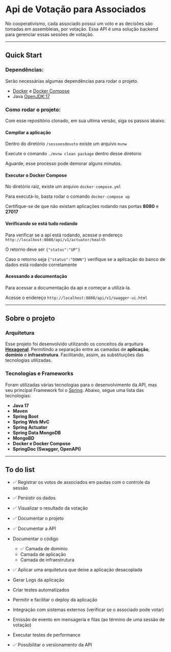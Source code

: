 # Api de Votação para Associados

No cooperativismo, cada associado possui um voto e as decisões são tomadas em assembleias, por votação. Essa API é uma solução backend para gerenciar essas sessões de votação.

------------
## Quick Start

### Dependências:

Serão necessárias algumas dependências para rodar o projeto.
- [Docker](https://www.docker.com/ "Docker") e [Docker Compose](https://docs.docker.com/compose/install/ "Docker Compose")
- Java [OpenJDK:17](https://adoptium.net/ "OpenJDK:17")

### Como rodar o projeto:

Com esse repositório clonado, em sua ultima versão, siga os passos abaixo.

#### Compilar a aplicação
Dentro do diretório `/sessoesdevoto` existe um arquivo `mvnw`

Execute o comando `./mvnw clean package` dentro desse diretorio

Aguarde, esse processo pode demorar alguns minutos.

#### Executar o Docker Compose

No diretório raiz, existe um arquivo `docker-compose.yml`

Para executá-lo, basta rodar o comando `docker-compose up`

Certifique-se de que não existam aplicações rodando nas portas **8080** e **27017**

#### Verificando se está tudo rodando

Para verificar se a api está rodando, acesse o endereço `http://localhost:8080/api/v1/actuator/health`

O retorno deve ser `{"status":"UP"}`

Caso o retorno seja `{"status":"DOWN"}` verifique se a aplicação do banco de dados está rodando corretamente

#### Acessando a documentação

Para acessar a documentação da api e começar a utilizá-la.

Acesse o endereço `http://localhost:8080/api/v1/swagger-ui.html`


------------

## Sobre o projeto

### Arquitetura
Esse projeto foi desenvolvido utilizando os conceitos da arquitura **[Hexagonal](https://engsoftmoderna.info/artigos/arquitetura-hexagonal.html "Hexagonal")**. Permitindo a separação entre as camadas de **aplicação**, **dominio** e **infraestrutura**. Facilitando, assim, as substituições das tecnologias utilizadas.

### Tecnologias e Frameworks
Foram utilizadas várias tecnologias para o desenvolvimento da API, mas seu principal Framework foi o [Spring](https://spring.io/ "Spring").
Abaixo, segue uma lista das tecnologias:

- **Java 17**
- **Maven**
- **Spring Boot**
- **Spring Web MvC**
- **Spring Actuator**
- **Spring Data MongoDB**
- **MongoBD**
- **Docker e Docker Compose**
- **SpringDoc (Swagger, OpenAPI)**

------------

## To do list

- :white_check_mark: Registrar os votos de associados em pautas com o controle da sessão

- :white_check_mark: Persistir os dados

- :white_check_mark: Visualizar o resultado da votação

- :white_check_mark: Documentar o projeto

- :white_check_mark: Documentar a API

- Documentar o código
	- :white_check_mark: Camada de domínio
	- Camada de aplicação
	- Camada de infraestrutura

- :white_check_mark: Aplicar uma arquitetura que deixe a aplicação desacoplada

- Gerar Logs da aplicação

- Criar testes automatizados

- Permitir e facilitar o deploy da aplicação

- Integração com sistemas externos (verificar se o associado pode votar)

- Emissão de evento em mensageria e filas (ao término de uma sessão de votação)

- Executar testes de performance

- :white_check_mark: Possibilitar o versionamento da API
